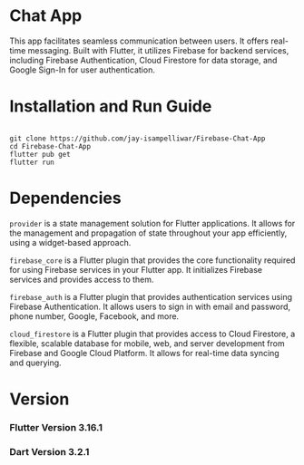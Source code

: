 # Chat App

This app facilitates seamless communication between users. It offers real-time messaging. Built with Flutter, it utilizes Firebase for backend services, including Firebase Authentication, Cloud Firestore for data storage, and Google Sign-In for user authentication.

# Installation and Run Guide
```

git clone https://github.com/jay-isampelliwar/Firebase-Chat-App
cd Firebase-Chat-App
flutter pub get
flutter run

```

# Dependencies
```provider``` is a state management solution for Flutter applications. It allows for the management and propagation of state throughout your app efficiently, using a widget-based approach.

```firebase_core``` is a Flutter plugin that provides the core functionality required for using Firebase services in your Flutter app. It initializes Firebase services and provides access to them.
  
```firebase_auth``` is a Flutter plugin that provides authentication services using Firebase Authentication. It allows users to sign in with email and password, phone number, Google, Facebook, and more.
  
```cloud_firestore``` is a Flutter plugin that provides access to Cloud Firestore, a flexible, scalable database for mobile, web, and server development from Firebase and Google Cloud Platform. It allows for real-time data syncing and querying.  

# Version
### Flutter Version 3.16.1
### Dart Version 3.2.1
